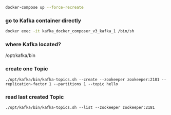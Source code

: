 ```sh
docker-compose up --force-recreate
```

### go to Kafka container directly
```sh
docker exec -it kafka_docker_composer_v3_kafka_1 /bin/sh
```

### where Kafka located?
/opt/kafka/bin

### create one Topic
```
./opt/kafka/bin/kafka-topics.sh --create --zookeeper zookeeper:2181 --replication-factor 1 --partitions 1 --topic hello
```

### read last created Topic
```
./opt/kafka/bin/kafka-topics.sh --list --zookeeper zookeeper:2181
```
